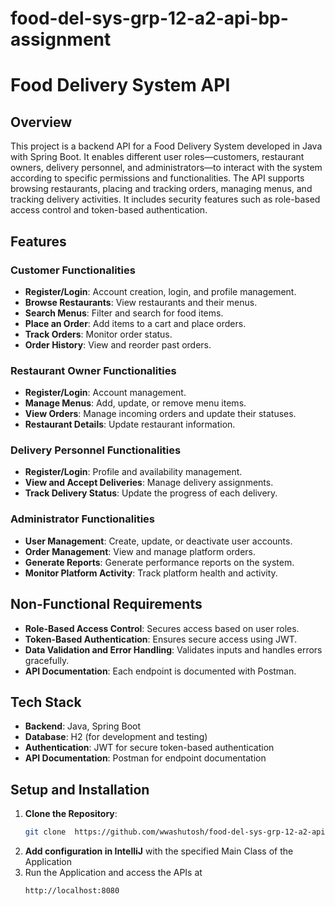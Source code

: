 # food-del-sys-grp-12-a2-api-bp-assignment
# Food Delivery System API

## Overview
This project is a backend API for a Food Delivery System developed in Java with Spring Boot. It enables different user roles—customers, restaurant owners, delivery personnel, and administrators—to interact with the system according to specific permissions and functionalities. The API supports browsing restaurants, placing and tracking orders, managing menus, and tracking delivery activities. It includes security features such as role-based access control and token-based authentication.

## Features

### Customer Functionalities
- **Register/Login**: Account creation, login, and profile management.
- **Browse Restaurants**: View restaurants and their menus.
- **Search Menus**: Filter and search for food items.
- **Place an Order**: Add items to a cart and place orders.
- **Track Orders**: Monitor order status.
- **Order History**: View and reorder past orders.

### Restaurant Owner Functionalities
- **Register/Login**: Account management.
- **Manage Menus**: Add, update, or remove menu items.
- **View Orders**: Manage incoming orders and update their statuses.
- **Restaurant Details**: Update restaurant information.

### Delivery Personnel Functionalities
- **Register/Login**: Profile and availability management.
- **View and Accept Deliveries**: Manage delivery assignments.
- **Track Delivery Status**: Update the progress of each delivery.

### Administrator Functionalities
- **User Management**: Create, update, or deactivate user accounts.
- **Order Management**: View and manage platform orders.
- **Generate Reports**: Generate performance reports on the system.
- **Monitor Platform Activity**: Track platform health and activity.

## Non-Functional Requirements
- **Role-Based Access Control**: Secures access based on user roles.
- **Token-Based Authentication**: Ensures secure access using JWT.
- **Data Validation and Error Handling**: Validates inputs and handles errors gracefully.
- **API Documentation**: Each endpoint is documented with Postman.

## Tech Stack
- **Backend**: Java, Spring Boot
- **Database**: H2 (for development and testing)
- **Authentication**: JWT for secure token-based authentication
- **API Documentation**: Postman for endpoint documentation

## Setup and Installation

1. **Clone the Repository**:
   ```bash
   git clone  https://github.com/wwashutosh/food-del-sys-grp-12-a2-api-bp-assignment.git
2. **Add configuration in IntelliJ** with the specified Main Class of the Application
3. Run the Application and access the APIs at
   ```
   http://localhost:8080
